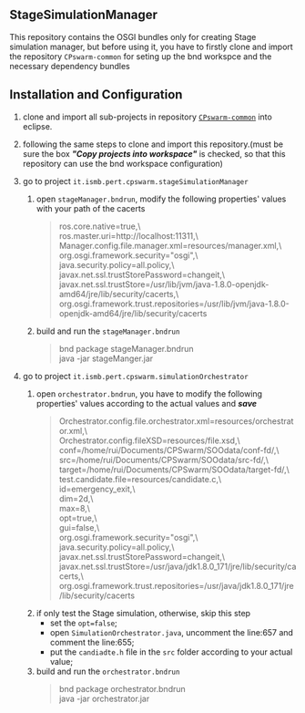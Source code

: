 ## StageSimulationManager

This repository contains the OSGI bundles only for creating Stage simulation manager, but before using it, you have to firstly clone and import the repository `CPswarm-common` for seting up the bnd workspce and the necessary dependency bundles 


## Installation and Configuration

1. clone and import all sub-projects in repository [`CPswarm-common`](https://git.pertforge.ismb.it/rzhao/cpswarm-common/tree/master) into eclipse.
2. following the same steps to clone and import this repository.(must be sure the box ***"Copy projects into workspace"*** is checked, so that this repository can use the bnd workspace configuration) 
3. go to project `it.ismb.pert.cpswarm.stageSimulationManager` 
    1. open `stageManager.bndrun`, modify the following properties' values with your path of the cacerts
        >ros.core.native=true,\\\
        >ros.master.uri=http:\/\/localhost:11311,\\\
        >Manager.config.file.manager.xml=resources/manager.xml,\\\
        >org.osgi.framework.security="osgi",\\\
	    >java.security.policy=all.policy,\\\
	    >javax.net.ssl.trustStorePassword=changeit,\\\
	    >javax.net.ssl.trustStore=/usr/lib/jvm/java-1.8.0-openjdk-amd64/jre/lib/security/cacerts,\\\
	    >org.osgi.framework.trust.repositories=/usr/lib/jvm/java-1.8.0-openjdk-amd64/jre/lib/security/cacerts
    2. build and run the `stageManager.bndrun`
        >bnd package stageManager.bndrun\
        >java -jar stageManger.jar

4. go to project `it.ismb.pert.cpswarm.simulationOrchestrator` 
    1. open `orchestrator.bndrun`, you have to modify the following properties' values according to the actual values and ***save***
        >Orchestrator.config.file.orchestrator.xml=resources/orchestrator.xml,\\\
	    >Orchestrator.config.fileXSD=resources/file.xsd,\\\
        >conf=/home/rui/Documents/CPSwarm/SOOdata/conf-fd/,\\\
	    >src=/home/rui/Documents/CPSwarm/SOOdata/src-fd/,\\\
	    >target=/home/rui/Documents/CPSwarm/SOOdata/target-fd/,\\\
        >test.candidate.file=resources/candidate.c,\\\
        >id=emergency_exit,\\\
     	>dim=2d,\\\
	    >max=8,\\\
	    >opt=true,\\\
	    >gui=false,\\\
        >org.osgi.framework.security="osgi",\\\
	    >java.security.policy=all.policy,\\\
	    >javax.net.ssl.trustStorePassword=changeit,\\\
        >javax.net.ssl.trustStore=/usr/java/jdk1.8.0_171/jre/lib/security/cacerts,\\\
	    >org.osgi.framework.trust.repositories=/usr/java/jdk1.8.0_171/jre/lib/security/cacerts
    2. if only test the Stage simulation, otherwise, skip this step
        *  set the `opt=false`;
        *  open `SimulationOrchestrator.java`, uncomment the line:657 and comment the line:655;
        *  put the `candiadte.h` file in the `src` folder according to your actual value;
    3. build and run the `orchestrator.bndrun`
        >bnd package orchestrator.bndrun\
        >java -jar orchestrator.jar
